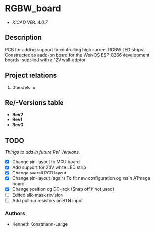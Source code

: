 # RGBW_board

- *KiCAD* VER. *4.0.7*

## Description

PCB for adding support fir controlling high current RGBW LED strips. Constructed as aadd-on board for the WeMOS ESP-8266 development boards. supplied with a 12V wall-adptor


## Project relations

1. Standalone

## Re/-Versions table
- **Rev2**
- **Rev1**
- **Rev0**


## TODO
*Things to add in future Re/-Versions.*

- [x] Change pin-layout to MCU board 
- [x] Add support for 24V white LED strip
- [x] Change overall PCB layout
- [x] Change pin-layout (again) To fit new configuration og main ATmega board
- [x] Change position og DC-jack (Snap off if not used)
- [ ] Edited silk-mask revision
- [ ] Add pull-up resistors on BTN input

### Authors
- Kenneth Konstmann-Lange